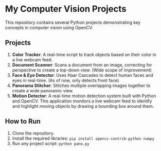 # My Computer Vision Projects

This repository contains several Python projects demonstrating key concepts in computer vision using OpenCV.

## Projects

1.  **Color Tracker**: A real-time script to track objects based on their color in a live webcam feed.
2.  **Document Scanner**: Scans a document from an image, correcting for perspective to create a top-down view. (Wide scope of improvement)
3.  **Face & Eye Detector**: Uses Haar Cascades to detect human faces and eyes in real-time. (As of now, only detects front face)
4.  **Panorama Stitcher**: Stitches multiple overlapping images together to create a wide panoramic view.
5.  **Motion Detector**: A real-time motion detection system built with Python and OpenCV. This application monitors a live webcam feed to identify and highlight moving objects by drawing a bounding box around them.
## How to Run
1. Clone the repository.
2. Install the required libraries: `pip install opencv-contrib-python numpy`
3. Run any project script: `python pano.py`
